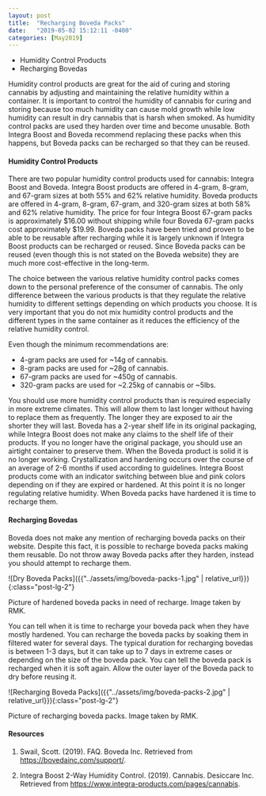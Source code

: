 ```yaml
---
layout: post
title:  "Recharging Boveda Packs"
date:   "2019-05-02 15:12:11 -0400"
categories: [May2019]
---
```



* Humidity Control Products
* Recharging Bovedas

Humidity control products are great for the aid of curing and storing cannabis by adjusting and maintaining the relative humidity within a container. It is important to control the humidity of cannabis for curing and storing because too much humidity can cause mold growth while low humidity can result in dry cannabis that is harsh when smoked. As humidity control packs are used they harden over time and become unusable. Both Integra Boost and Boveda recommend replacing these packs when this happens, but Boveda packs can be recharged so that they can be reused. 

#### Humidity Control Products
There are two popular humidity control products used for cannabis: Integra Boost and Boveda. Integra Boost products are offered in 4-gram, 8-gram, and 67-gram sizes at both 55% and 62% relative humidity. Boveda products are offered in 4-gram, 8-gram, 67-gram, and 320-gram sizes at both 58% and 62% relative humidity. The price for four Integra Boost 67-gram packs is approximately $16.00 without shipping while four Boveda 67-gram packs cost approximately $19.99. Boveda packs have been tried and proven to be able to be reusable after recharging while it is largely unknown if Integra Boost products can be recharged or reused. Since Boveda packs can be reused (even though this is not stated on the Boveda website) they are much more cost-effective in the long-term. 

The choice between the various relative humidity control packs comes down to the personal preference of the consumer of cannabis. The only difference between the various products is that they regulate the relative humidity to different settings depending on which products you choose. It is very important that you do not mix humidity control products and the different types in the same container as it reduces the efficiency of the relative humidity control. 

Even though the minimum recommendations are: 
* 4-gram packs are used for ~14g of cannabis.
* 8-gram packs are used for ~28g of cannabis.
* 67-gram packs are used for ~450g of cannabis.
* 320-gram packs are used for ~2.25kg of cannabis or ~5lbs. 

You should use more humidity control products than is required especially in more extreme climates. This will allow them to last longer without having to replace them as frequently. The longer they are exposed to air the shorter they will last. Boveda has a 2-year shelf life in its original packaging, while Integra Boost does not make any claims to the shelf life of their products. If you no longer have the original package, you should use an airtight container to preserve them. When the Boveda product is solid it is no longer working. Crystallization and hardening occurs over the course of an average of 2-6 months if used according to guidelines. Integra Boost products come with an indicator switching between blue and pink colors depending on if they are expired or hardened. At this point it is no longer regulating relative humidity. When Boveda packs have hardened it is time to recharge them. 

#### Recharging Bovedas
Boveda does not make any mention of recharging boveda packs on their website. Despite this fact, it is possible to recharge boveda packs making them reusable. Do not throw away Boveda packs after they harden, instead you should attempt to recharge them. 

![Dry Boveda Packs]({{"../assets/img/boveda-packs-1.jpg" | relative_url}}){:class="post-lg-2"}
<div class="text-center blog-caption">
Picture of hardened boveda packs in need of recharge. Image taken by RMK. 
</div>

You can tell when it is time to recharge your boveda pack when they have mostly hardened. You can recharge the boveda packs by soaking them in filtered water for several days. The typical duration for recharging bovedas is between 1-3 days, but it can take up to 7 days in extreme cases or depending on the size of the boveda pack. You can tell the boveda pack is recharged when it is soft again. Allow the outer layer of the Boveda pack to dry before reusing it. 

![Recharging Boveda Packs]({{"../assets/img/boveda-packs-2.jpg" | relative_url}}){:class="post-lg-2"}
<div class="text-center blog-caption">
Picture of recharging boveda packs. Image taken by RMK. 
</div>

#### Resources
1. Swail, Scott. (2019). FAQ. Boveda Inc. 
Retrieved from https://bovedainc.com/support/. 

2. Integra Boost 2-Way Humidity Control. (2019).  Cannabis. Desiccare Inc. Retrieved from https://www.integra-products.com/pages/cannabis. 